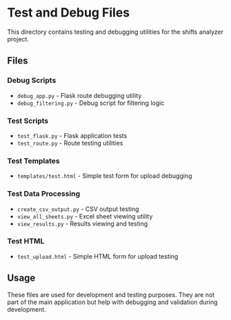 # Test and Debug Files

This directory contains testing and debugging utilities for the shifts analyzer project.

## Files

### Debug Scripts
- `debug_app.py` - Flask route debugging utility
- `debug_filtering.py` - Debug script for filtering logic

### Test Scripts  
- `test_flask.py` - Flask application tests
- `test_route.py` - Route testing utilities

### Test Templates
- `templates/test.html` - Simple test form for upload debugging

### Test Data Processing
- `create_csv_output.py` - CSV output testing
- `view_all_sheets.py` - Excel sheet viewing utility  
- `view_results.py` - Results viewing and testing

### Test HTML
- `test_upload.html` - Simple HTML form for upload testing

## Usage

These files are used for development and testing purposes. They are not part of the main application but help with debugging and validation during development.
